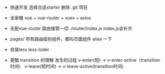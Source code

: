 - 快速开发
  选择合适starter
  删除 .git 项目
- 全家桶
  vue + vue-router + vuex + axios

- 先配vue-router 路由接管一切
  ./router/index.js  index.js会补齐
- pages/
  所有路由级别组件，都叫页面组件
  alias 一下
- 安装less less-loder
- 更酷
  transition 的理解 发生的过程
  v-enter(短) -> v-enter-active（transition时间）
  v-leave(短时间) -> v-leave-active(transition时间)